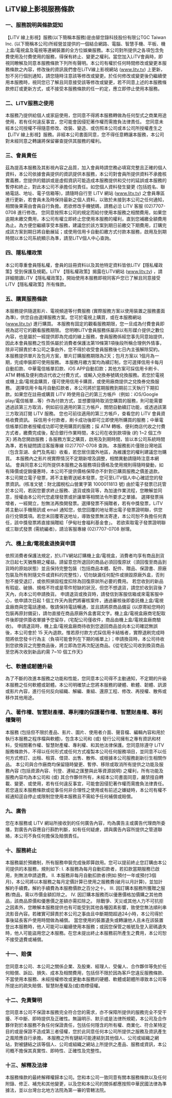 
## LiTV線上影視服務條款

### 一、服務說明與條款認知

【LiTV 線上影視】服務(以下簡稱本服務)是由替您錄科技股份有限公TGC Taiwan Inc. (以下簡稱本公司)所經營並提供的一個結合網路、電腦、智慧手機、平板、機上盒/電視盒及電視等連網裝置的全方位娛樂服務。本公司對所提供之各項包含免費使用及付費使用的服務，得保有終止、變更之權利。當您加入LiTV會員時，即視同瞭解及同意本服務條款下列所有聲明。本公司有權於任何時間修改或變更本服務條款之內容，修改後的資訊我們會在LiTV線上影視網站 (www.litv.tv)  上更新，恕不另行個別通知，請您隨時注意該等修改或變更。於任何修改或變更後仍繼續使用本服務時，視同您已了解且同意接受該等修改或變更，若不同意上述的本服務條款修訂或更新方式，或不接受本服務條款的任一約定，應立即停止使用本服務。

### 二、LiTV服務之使用

本服務乃提供給個人或家庭使用，您同意不得將本服務轉做為任何型式之商業用途使用，若有任何違反事宜，您可能會因侵犯著作權而需擔負法律責任。
您同意未經本公司授權不得隨意修改、改裝、變造、或仿照本公司或本公司所授權產生之【LiTV 線上影視】服務。非經本公司書面同意，您不得任意轉讓本服務，本公司對未經同意之轉讓將保留審查提供其服務的權利。
### 三、會員責任

茲為提高本服務及其影視內容之品質，加入會員時請您務必填寫完整且正確的個人資料，本公司依據會員提供的資訊提供本服務，本公司對會員所提供資料不承擔核實義務，您提供的錯誤或是虛假資訊可能造成本服務提供和交付的延誤或本服務的暫停和終止，對此本公司不承擔任何責任。如您個人資料發生變更 (包括姓名、聯絡電話、地址、電子信箱等)，請隨時自行至 LiTV 網站 (www.litv.tv) 之會員專區進行更新，若會員未及時保持最新之個人資料，以致於未接到本公司之任何通知，相關後果需由會員自行負擔。若欲修改手機號碼，請務必洽 LiTV 客服 (02)7707-0708 進行修改。
您同意按照本公司的規定而給付使用本服務之相關費用，如果您逾期未繳交費用，本公司有權立即終止您使用本服務的權利，直到您補繳全額費用為止。為方便您繼續享受本服務，建議您於該方案到期日前繳交下期費用，訂購完成該方案到期日將自動展延；或使用信用卡自動扣繳方式付款本服務，啟用及到期時間以本公司系統顯示為準，請至LiTV個人中心查詢。
### 四、隱私權政策

本公司尊重會員隱私權，會員的註冊資料以及其他特定資料皆依LiTV【隱私權政策】受到保護及規範。LiTV 【隱私權政策】揭露在LiTV網站 (www.litv.tv) ，請詳細閱讀LiTV【隱私權政策】，開始使用本服務即視同客戶您已了解且同意接受LiTV【隱私權政策】所有條款。

### 五、購買服務條款

本服務提供隨選影片、電視頻道等付費服務 (實際服務方案以使用裝置之服務畫面為準)，供您自由選擇服務方案。您可於電視上購買，或在本服務網站 (www.litv.tv) 進行購買。
本服務有固定的觀看服務期限，您一旦成為付費會員即視為認可它的觀看服務期限。
您明暸LiTV會員服務係屬非以有形媒介提供之數位內容，也是屬於一經提供即為完成的線上服務，會員服務係經您事先同意始提供，因此本會員服務之性質係屬於消費者保護法第19條第1項後段所稱合理例外情事，除非可歸責於本公司之事由外，您不得於收受會員服務後七日內主張解除契約。
本服務提供單片及包月方案，單片訂購服務期限為2天；包月方案以 1個月為一期，完成申裝即可使用服務。
本服務月繳方案均為續訂制，您可選擇信用卡每月自動扣款、中華電信帳單扣款、iOS APP自動扣款；其他方案可採信用卡刷卡、ATM 轉帳及便利商店代收之付費方式，或輸入兌換券號碼兌換服務。若您於電視或機上盒/電視盒購買，僅可使用信用卡購買，或使用廠商提供之兌換券兌換服務。
選擇信用卡每月自動扣款者，本公司將於當期服務到期前三天執行下期扣款。如果您在註冊或購買 LiTV 時使用自己的第三方帳戶（例如：iOS/Google play/電信帳單…等）作為付款方式，並想要隨時取消您購買的服務，則可能需要透過該第三方取消，例如前往適用的第三方帳戶，關閉自動續訂功能，或透過該第三方取消訂閱 LiTV 服務。 您也可前往適用的第三方帳戶，查看您的 LiTV 會員資格收費資訊。
採信用卡付款者，刷卡成功後即可立即使用所購買的服務；中華電信帳單扣款者授權成功即可使用購買的服務；採 ATM 轉帳、便利商店代收之付費方式者，繳費完成後，配合銀行作業時間，本公司在收到款項後 (約 1~2 個工作天) 將為您開啟服務；各服務方案之購買，啟用及到期時間，皆以本公司系統時間為準，若有疑問請洽客服專線 (02)7707-0708 查詢。
本服務影片僅限台灣地區（包含澎湖、金門及馬祖）收看，若您居住國外地區，為維護您的權利建議您勿購買。
本服務內之影片視實際情況不定期新增及調整，相關異動請隨時注意本網站。
會員同意本公司所提供本服務之各服務項目價格及使用規則得隨時變動，如有降價或促銷優惠時，本公司不提供價格保障亦不針對已購買服務之價差退款。
本公司開立電子發票，將不主動寄送紙本發票，您可至LiTV個人中心確認您的發票資訊。(核准文號：財北國稅松山營業字第 1000011813 號)
由於電子發票已託管於本公司，若因您要求終止服務、退貨或換貨等，為加速作業流程，您瞭解並同意，授權由本公司代您處理發票或折讓單等相關法令所要求之單據。
選擇發票捐增者，一經開立，恕無法再換開發票。選擇發票不捐贈者，若有中獎發票，LiTV將主動以手機簡訊或 email 通知您，依您回覆的地址寄出電子發票證明聯，供您自行兌領獎項。若您未回覆寄送地址，導致發票無法寄達，本公司恕不負擔任何責任，該中獎發票將直接捐贈給「伊甸社會福利基金會」。
若欲索取電子發票證明聯或三聯式發票 (需統編者)，請洽客服專線 (02)7707-0708 辦理。
### 六、機上盒/電視盒退換貨申請

依照消費者保護法規定，於LiTV網站訂購機上盒/電視盒，消費者均享有商品到貨次日起七天猶豫期之權益。請留意您所退回的商品必須回復原狀（須回復至商品到貨時的原始狀態）並且保持完整包裝（包括商品本體、配件、贈品、保證書、原廠包裝及所有附隨文件或資料的完整性），切勿缺漏任何配件或損毀原廠外盒，否則恕不接受退訂，或依照損毀程度扣除為回復原狀所必要的費用。
若您收到的新品有瑕疵、破損、規格不符或是零件短缺的狀況，但您不想退貨，請您於收到貨後 7 天內，向本公司申請換貨。
申請退貨或換貨時，請發信到客服信箱或來電客服中心，依申請次日起 1 個工作天內我們將審核案件，通過審核後即委託機上盒/電視盒廠商與您電話連絡，敬請保持電話暢通，並且請將原商品備妥 (以原寄給您時的包裝再原封備妥)，請勿直接在商品原廠外盒書寫文字。機上盒/電視盒廠商宅配取件後即提供簽收單據予您留存，(宅配公司僅收件，商品由機上盒/電視盒廠商驗收)。
申請退貨時，機上盒/電視盒廠商待收到您退回商品並向本公司確認無誤後，本公司會於 15 天內退款。惟若原付款方式採信用卡結帳者，實際退刷完成時間將依您發卡行為主（負項可能會列在下期的帳單上）；申請換貨時，本公司待收到您欲換貨之完整商品後，將立即為您再次配送商品。《從宅配公司收到換貨商品至您再次收到新品約需 7~10 個工作天》
### 七、軟體或韌體升級

為了不斷的改進本服務之功能和性能，您同意本公司得不主動通知，不定期的升級本服務之任何軟體或韌體。本公司明確禁止您將本服務的硬體、軟體、韌體、訊源或影片內容，進行任何反向組織、解編、重組、還原工程、修改、再授權、散佈或移作其他用途。

### 八、著作權、智慧財產權、專利權的保護著作權、智慧財產權、專利權聲明

本服務 (包括但不限於產品、影片、圖片、使用者介面、聲音檔、編輯內容和用於執行本服務之程序檔與軟體)，包含本公司和 (或) 發行公司擁有之專有資訊和材料，受相關著作權、智慧財產權、專利權、和其他法律保護。您同意除遵守 LiTV 服務條款外，不得以任何形式或任何方式複製本公司任何服務項目，並同意不以任何方式修訂、出租、租賃、借貸、出售、散佈、或根據本公司服務創新衍生相關作品。
本公司與合作廠商均保留隨時變更、暫停、移除或取消所有提供之功能及服務內容 (包括資源內容、刊登、連結之匯整與此等資源說明) 之權利，所有功能及服務內容均為本公司和 (或) 其合作夥伴所有，未經本公司書面同意，嚴禁擅自轉載、變更、或使用，若有任何違反事宜，可能會因侵犯著作權而需擔負法律責任。
若您違反本服務條款或從事任何非合理性之使用或有前述之嫌疑時，本公司有權不經通知逕自停止或限制您使用本服務且不需給予任何補償或賠償。
### 九、廣告

您在本服務或 LiTV 網站所接收到的任何廣告內容，均為廣告主或廣告代理商所委播，對廣告內容應自行斟酌判斷，如有任何疑慮，請與廣告內容所提供之管道聯絡，本公司不負任何擔保及賠償責任。

### 十、服務終止

本服務屬於預繳制，所有服務申裝完成後即算啟用。您可以提前終止您訂購由本公司提供的本服務，規則如下: I. 本服務為每月自動扣款者，若扣款當期服務已啟用，則無法申請退費。 II. 本服務非每月自動扣款者(例如:預付一年或預付3個月)，本公司將以本服務之每月定價計算已使用之服務費(破月以月計算)，並加計解約手續費。解約手續費為本服務價款之百分之十。 III. 因訂購本服務所獲贈之服務/商品，需以市價金額扣除之。 IV. 因訂購本服務而以優惠價格加價購之其他商品，該商品原價和優惠價之差額亦需扣除之。
除戰爭、天災或其他人力不可抗拒之因素外，您瞭解本服務提供也有可能受到其他各種因素影響，致使您無法順利串流影音內容。若確實可歸責於本公司之事由且中斷期間超過24小時，本公司得於事後延長客戶使用時間做為補償。
當您使用的裝置遺失或轉讓他人且未在該裝置登出本服務時，他人可能可以繼續使用本服務；或因您保管之帳號及登入密碼遺失時，他人可能盜用您之本服務。在您未提出終止本服務前所產生之費用，本公司恕不接受退費或補償。
### 十一、賠償

您同意本公司、本公司之關係企業、及股東、經理人、受僱人、合作夥伴等免於任何賠償、訴訟、損失、成本及相關費用，包括但不限於因為客戶您違反服務條款、不當使用本服務、未經授權修改或更動本服務的硬體、軟體或韌體所導致本公司等所提出的疏失賠償、智慧財產權及(或)商標侵權。

### 十二、免責聲明

您同意本公司不保證本服務完全符合您的需求，亦不保障所提供的服務完全不受干擾、不中斷、即時提供及正確性。無論明示、默示或是法律所規範，本公司及合作夥伴對於本服務不負任何保證責任，包括任何隱含的所有權、商業化、符合某特定目的或是保證不造成第三者侵權，您於此同意任何本公司所提供之服務及資訊產生之風險應自行承擔。
本服務之所有鏈結可能連結到其他個人、公司或組織之網站，對被鏈結之該等個人、公司或組織之網站上所提供之產品、服務或資訊，本公司概不擔保其真實性、即時性、正確性及完整性。
### 十三、解釋及法律

本服務條款的最終解釋權歸本公司。您和本公司一致同意有關本服務條款以及任何附錄、修正、補充和其他變更，以及您和本公司的關係都應按照中華民國法律為準據法，並以台灣台北地方法院為第一審的管轄法院。